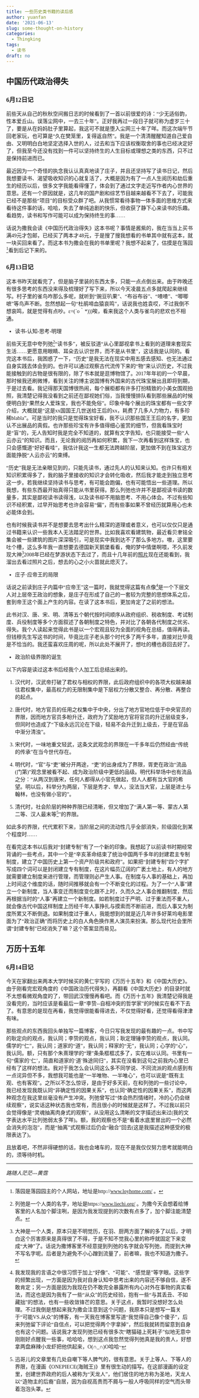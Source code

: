 ```yaml
---
title: 一些历史类书籍的读后感
author: yuanfan
date: '2021-06-13'
slug: some-thought-on-history
categories:
  - Thingking
tags:
  - 读书
draft: no
---
```


<font face="微软雅黑">

<!--more-->

## 中国历代政治得失

### 6月12日记

前些天从自己的秋秋空间搬日志的时候看到了一首以前很爱的诗：“少无适俗韵，性本爱丘山。误落尘网中，一去三十年”。正好我再过一段日子就可称为虚岁三十了，要是从在妈妈肚子里算起，我这可不就是堕入尘网三十年了咩。而这次端午节回老家玩，也可算是“久在樊笼里，复得返自然”。我是一个清清醒醒知道自己爱自由、又明明白白地坚定选择入世的人，过去和当下应该权衡取舍的事也已经决定好了，但我至今还没有找到一件可以坚持终生的人生目标或理想之类的东西，只不过是保持前进而已。

最近因为一个奇怪的执念我认认真真地读了庄子，并且还坚持写了读书日记，然后我想要读书、渴望吸收知识的心就复活了，大概是因为有了一点人生阅历和劫后重生的经历以后，很多文字我能看得懂了，体会到了通过文字走近写作者内心世界的意思。还有一个原因就是，这几年的国产剧和综艺节目越来越看不下去了，可能我已经不是那些“项目”的目标受众群了吧。从我惯常看待事物一体多面的思维方式来看待这件事的话，哈哈，失去了单纯追剧的快乐，但收获了静下心来读书的乐趣。看趋势，读书和写作可能可以成为保持终生的事……

话说为撒我会读《中国历代政治得失》这本书呢？事情是酱紫的，我在当当上买书满49元才包邮，已经买了两本才48元，于是搜了搜我想看的书单其中就有这本，就一块买回来看了。而这本书为撒会在我的书单里呢？我想不起来了，估摸是在落园[^1]看到后记下来的。

### 6月13日记

这本书昨天就看完了，但是脑子里装的东西太多，只能一点点倒出来。由于昨晚还有很多思考的东西没来得及梳理好了写下来，所以今天凌晨五点多就爬起来继续写。村子里的雀鸟咋那么多呢，就听到“豌豆叭果”、“布谷布谷”、“喳喳”、“唧唧嗻”等鸟声不断。忽然想起一句“杜鹃啼血猿哀鸣”，话说我也姓袁哎，不过我倒不想哀鸣，就是觉得有点吵。ε=(´ο｀*)))唉，看来我这个人类与雀鸟的悲欢也不相通。

+ 读书-认知-思考-明理

前些天无意中夸列弛[^2]“读书多”，被反驳道“从心里鄙视拿书上看到的道理来套现实生活……更愿意用眼睛、耳朵去认识世界，而不是从书里”，这话我是认同的。看完这本书后，我困惑了一下，“历史”是我无法在现实中用五感去感知、也无法通过自身实践去体会到的。也许可以通过观察古代流传下来的“物”来认识历史，不过我能接触到的古物是很有限的，除了书本就是逛博物馆了。2017年年初的一个早晨，那时候我还刷微博，看到关注的博主说国博有外国来的古代珠宝展出且即将到期，于是过去看。我记得那天国博很热闹，每个展柜都有许多打扮精致的小美女围观拍照，我清楚记得我没看到之前还在鄙视她们俗，当我慢慢排队看到那些展品的时候便明白到“果然女人爱珠宝，我也不能免俗”。印象中每个展出的珠宝都有一些文字介绍，大概就是“这是xx国国王几世送给王后的xx，耗费了几多人力物力，有多珍稀blabla”。可是当时的我只是觉得珠宝好看，我不认识那些国王王后的名字，更加认不出展品的真假。也许那些珍宝有许多值得细心鉴赏的细节，但我看珠宝时是“盲”的，无人告知时我是完全不知道的，就算有文字告知，也只能接受一些“人云亦云”的知识。而且，无论我的阅历再如何积累，我下一次再看到这样珠宝，也只会感慨道“好好看哇”，我估计我这一生都无法跨越阶层，更加做不到在珠宝这方面能挣脱“人云亦云”的束缚。

“历史”我是无法亲眼见到的，只能先读书，通过先人的认知来认知。也许只有相关知识积累得多了，我的脑子里接收的知识才会转化吸收，然后我才能走到独立思考这一步。若我继续坚持读书与思考，有可能会跑偏，也有可能悟出一些道理。所以我想，有些东西最开始真得只能从书里获得。那么列弛也许并不是鄙视读书读的数量多，其实是鄙视读书读得浅，以及读书却不用脑思考、不用心体会。不过有些知识不经积累，过早开始思考也许会容易“偏”，而有些事如果不曾经历就算用心也未必能体会到。

也有时候我读书并不是想要去思考出什么精深的道理或者意义，也可以仅仅只是通过书籍来认识一些我本人无法踏足的世界。比如我喜欢看建筑物，最近看贝聿铭全集会被一些建筑的图片深深吸引，可是现实中我到达不了那么多地方。嗷，这里要吐个槽，这么多年我一直想要去德国新天鹅堡看看，俺的梦中情堡啊喂，不久前发现大神[^3]2008年已经在梦游状态下去过了，而且十几年前的[照片](https://yihui.org/cn/2008/08/photos-from-germany/)现在还能看到，我溜出去看过照片之后，想去的心之小火苗就此熄灭了。

+ 庄子·应帝王的局限

话说之前读到庄子内篇中“应帝王”这一篇时，我就觉得这篇有点像[^4]是一个下层文人对上层帝王政治的想象，是庄子在形成了自己的一套较为完整的思想体系之后，套到帝王这个面上产生的内容。在读了这本书后，更加肯定了之前的想法。

此书对汉、唐、宋、明、清等五个朝代按时间顺序从政府组织、税收制度、考试制度、兵役制度等多个方面叙述了各朝制度之特色，并对比了各朝各代制度之优劣、得失。我个人读起来觉得此书是以一个宏观且较为全面的视角在总结，值得再读。但钱穆先生写这书的时间，毕竟比庄子老头那个时代多了两千多年，直接对比毕竟是不恰当的。我还蛮喜欢庄周的呢，所以此处不展开了，想吐的槽也吞回去好了。

+ 政治阶级界限的诞生

以下内容是读过这本书后经我个人加工后总结出来的。

1. 汉代时，汉武帝打破了君权与相权的界限，此后政府组织中的各项大权越来越往君权集中，最高权力的无限制集中是下层权力分散又整合、再分散、再整合的起点。

2. 唐代时，地方官员的任用之权集中于中央，分出了地方官地位低于中央官员的界限，因而地方官员多盼升迁，政府为了奖励地方官将官员的升迁层级变多，但同时也造成了“下级永远沉沦在下级，轻易不会升迁到上级去，于是在官品中渐分清浊”。

3. 宋代时，一味地重文轻武，这条文武观念的界限在一千多年后仍然经由“传统的传承”在当今世代存在。

4. 明代时，“官”与“吏”被分开两途，“吏”的出身成为了界限，胥吏在政治“流品(门第)”观念里被看不起、成为政治阶级中更低的品级。明代科举场中也有流品之分：“从两汉到唐宋，任何人都得从小官先做起，但人人都有当大官的希望。明以后，科举分为两层，下层是秀才、举人，没法当大官，上层是进士与翰林，也没有做小官的”。

5. 清代时，社会阶层的种种界限已经清晰，但又增加了“满人第一等、蒙古人第二等、汉人最末等[^5]”的界限。
    
如此多的界限，代代累积下来，当阶层之间的流动性几乎全部消失，阶级固化到某个程度时……

在看完这本书以后我对“封建专制”有了一个新的印象。我想起了以前读书时期经常背诵的一些考点，其中一个是“辛亥革命结束了统治中国两千多年的封建君主专制制度，建立了中国历史上第一个资产阶级共和政府”。如果把“封建专制”四个字扩写成四个词可以是封闭建立专有制度，在这片幅员辽阔的广袤土地上，有人的地方就需要建立制度来进行管理，而管理则必产生人事。在制度与人事的基础上，再加上时间这个维度的话，随时间推移就会有一个不断变化的过程。为了一个“人事”建立一个新制度，当人事变迁而制度变化跟不上时，久而久之人事会推翻制度，然后再根据当时的“人事”再建立一个新制度。如若制度过于严明、过于重法而不重人，就会像古代中国这样制度上历经千年人事挣扎与摸索而不断前进，而后人事又为制度所累又不断倒退。如果制度过于重人，我能想到的就是近几年许多好莱坞电影里面为了“政治正确”而将历史上的白人角色换作黑人演员来扮演。那么现代社会里所谓“封建专制”已经消失了嘛？这个答案显而易见。

## 万历十五年

### 6月14日记

今天在家翻出来两本大学时候买的黄仁宇写的《万历十五年》和《中国大历史》。由于刚看完宏观角度的《中国政治历代得失》，再翻看《中国大历史》的目录时就不太想看微观角度的了，带回武汉慢慢再看吧。而《万历十五年》我清楚记得我是没看完的，当时应该是看最后一章“李贽--自相冲突的哲学家”的时候实在看不下去了。有意思的是现在再看，我觉得很能看得进去，不仅觉得好看，还觉得看得津津有味。

那些观点的东西我回头单独写一篇博客，今日只写我发现的最有趣的一点。书中写的耿定向的观点，我认同；李贽的观点，我认同；耿定理锤李贽的观点，我认同。儒学的“仁”，我认同；道家的“道”，我认同；释家的“无”，我认同；心学的“心”，我认同。额，只有那个朱熹理学的“理”条条框框忒多了，实在难以认同。书里有一句“儒家的‘仁’，简直和道家的‘道’殊途同归”，其实在没看到这句之前我内心里已经有了这样的想法。我对于我怎么会认同这么多不同学说、不同流派的观点感到有一点诧异但不多，我想我可能也是“一半唯物、一半唯心”，也可以说是“既有主观、也有客观”。之所以不怎么惊讶，是由于好多天前，在和列弛的一些讨论中，我已经发现我既认同“非确定性的因果关系”，也认同“确定性的因果关系”，而这两种观念在我这里丝毫没有产生冲突。列弛曾写过“体会热烈情绪时，冷的心仍会继续观察”，说实话这种状态我也常有，而且很小的时候就是这样了。不过我以前只会觉得像是“灵魂抽离肉身式的观察”，从没用这么清晰的文字描述出来过(我的文字表达水平比列弛弱太多了咩)。额，我的观察也不是“看着水底里冒出的一个必然会消失的泡泡”，而是“抽离”式观察过后仍会“融合”回去(这是我描述这种感受的极限表达了)。

且放着吧，不然非得硬想的话，我也会堵车的，现在不是我仅仅努力思考就能明白的，须等待时机。

------

[^1]:落园是落园园主的个人网站，地址是http://www.loyhome.com/ 。

[^2]:列弛是一个人类的名字，地址是https://www.liechi.org/ 。为撒今天会想着给博客里的人名加个脚注咧，是因为我发现提到的次数有点多了，加个脚注能清楚点。

[^3]:大神是一个人类，原本只是不明觉历，在羽、厨两方面了解的多了以后，才明白这个厉害原来是真得很了不得，于是不知不觉我心里的称呼就固定下来变成“大神”了。话说为撒博客里不经意提到列弛的名字就会写列弛，而提到大神不写名字呢。后者是为避免不小心蹭到流量了，前者嘛，我也不知道为撒子。

[^4]:我发现我的言语之中很习惯于加上“好像”、“可能”、“感觉是”等字眼。这些字的频繁出现，一方面是因为我对自身认知中思考出来的内容还不够自信，遂不敢肯定；另一方面是因为我现在仍不敢完全暴露所有内心对外在事物的真实看法，而这也是因为我有了一些“从众”的历史经验，抱有一些“与其丢丑、不如藏拙”的想法，也有一些收敛锋芒的意思。关于这点，我暂时没想好怎么处理。不过我倒是想起来我为撒会注意到这个问题，我原本只是想写一篇关于“可能VS.从众”的博客，有一天我在博客里写道“我觉得自己像个傻子”，后来列弛留下评论“自信点，可以把觉得两个字拿掉”，然后我就转而留意到自身也有这个问题。话说我才发现列弛已经有很多次“瞎猫碰上死耗子”似地无意中刚刚好点醒我一些事，哈哈哈，想到这点我忽然觉得列弛真是我的贵人，好想拿两盘麻辣小龙虾把他供起来，O(∩_∩)O哈哈~

[^5]:迅哥儿的文章里有几处自嘲下等人脾气的，很有意思。关于上等人、下等人的界限，在漫画《ONEPIECE(海贼王)》里有很生动的描写。在这部漫画的设定里，创建世界政府的后人被称为“天龙人”，他们居住的地方称为圣地，天龙人以“造物主的后裔”自居，因为自视高贵而不屑与一般人呼吸同样的空气而头带着泡泡头罩。


*路随人茫茫---黄霑*
